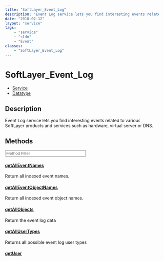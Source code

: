 ```yaml
---
title: "SoftLayer_Event_Log"
description: "Event Log service lets you find interesting events related to various SoftLayer products and services such as hardware,... "
date: "2018-02-12"
layout: "service"
tags:
    - "service"
    - "sldn"
    - "Event"
classes:
    - "SoftLayer_Event_Log"
---
```

# SoftLayer_Event_Log
<div id='service-datatype'>
    <ul id='sldn-reference-tabs'>
    <li id='service'> <a href='/reference/services/SoftLayer_Event_Log' >Service</a></li>    <li id='datatype'> <a href='/reference/datatypes/SoftLayer_Event_Log' >Datatype</a></li>
    </ul>
</div>

## Description
Event Log service lets you find interesting events related to various SoftLayer products and services such as hardware, virtual server or DNS. 



        
<div id="properties" class="content service-content">

## Methods

<div class="view-filters">
    <div class="clearfix">
        <div class="search-input-box">
            <input placeholder="Method Filter" onkeyup="titleSearch(inputId='edit-combine', divId='method-div', elementClass='method-row')" 
                type="text" id="edit-combine" value="" size="30" maxlength="128" class="form-text">
        </div>
    </div>
</div>

<div id="method-div">

<div class="method-row">

#### [getAllEventNames](/reference/services/SoftLayer_Event_Log/getAllEventNames)
Return all indexed event names.
</div>

<div class="method-row">

#### [getAllEventObjectNames](/reference/services/SoftLayer_Event_Log/getAllEventObjectNames)
Return all indexed event object names.
</div>

<div class="method-row">

#### [getAllObjects](/reference/services/SoftLayer_Event_Log/getAllObjects)
Return the event log data
</div>

<div class="method-row">

#### [getAllUserTypes](/reference/services/SoftLayer_Event_Log/getAllUserTypes)
Returns all possible event log user types
</div>

<div class="method-row">

#### [getUser](/reference/services/SoftLayer_Event_Log/getUser)

</div>
</div>

</div>

